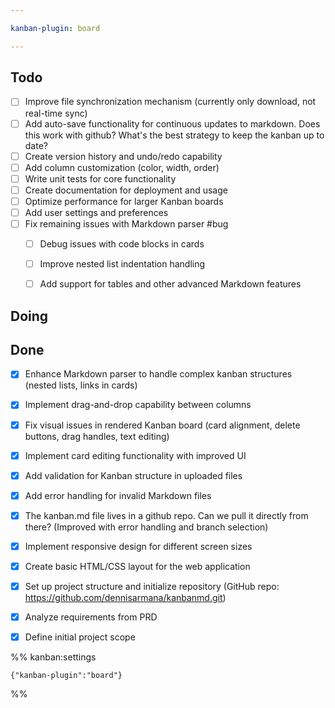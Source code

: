 ```yaml
---

kanban-plugin: board

---
```


## Todo

- [ ] Improve file synchronization mechanism (currently only download, not real-time sync)
- [ ] Add auto-save functionality for continuous updates to markdown. Does this work with github? What's the best strategy to keep the kanban up to date?
- [ ] Create version history and undo/redo capability
- [ ] Add column customization (color, width, order)
- [ ] Write unit tests for core functionality
- [ ] Create documentation for deployment and usage
- [ ] Optimize performance for larger Kanban boards
- [ ] Add user settings and preferences
- [ ] Fix remaining issues with Markdown parser #bug
  - [ ] Debug issues with code blocks in cards
  - [ ] Improve nested list indentation handling
  - [ ] Add support for tables and other advanced Markdown features


## Doing



## Done

- [x] Enhance Markdown parser to handle complex kanban structures (nested lists, links in cards)
- [x] Implement drag-and-drop capability between columns
- [x] Fix visual issues in rendered Kanban board (card alignment, delete buttons, drag handles, text editing)
- [x] Implement card editing functionality with improved UI
- [x] Add validation for Kanban structure in uploaded files
- [x] Add error handling for invalid Markdown files
- [x] The kanban.md file lives in a github repo. Can we pull it directly from there? (Improved with error handling and branch selection)
- [x] Implement responsive design for different screen sizes
- [x] Create basic HTML/CSS layout for the web application
- [x] Set up project structure and initialize repository (GitHub repo: https://github.com/dennisarmana/kanbanmd.git)
- [x] Analyze requirements from PRD
- [x] Define initial project scope




%% kanban:settings
```
{"kanban-plugin":"board"}
```
%%